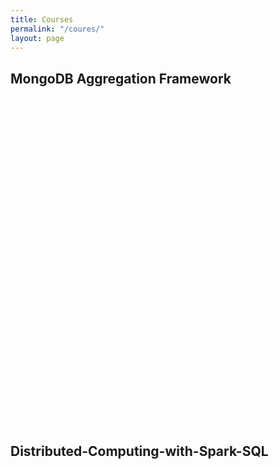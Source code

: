```yaml
---
title: Courses
permalink: "/coures/"
layout: page
---
```


<!---
Use Iframely for generating iframe from medium posts:  Paste medium link on below page to get snippet, then paste here
https://iframely.com/
-->

<h2 id='mongo'><b>MongoDB Aggregation Framework</b></h2>

<div class="iframely-embed"><div class="iframely-responsive" style="padding-bottom: 52.3702%; padding-top: 120px;"><a href="https://www.coursera.org/account/accomplishments/verify/VV2EZ6FMEYX8" data-iframely-url="//cdn.iframe.ly/api/iframe?url=https%3A%2F%2Fcoursera.org%2Fshare%2Fa1e927ee5915ea5e375efa7b24469b21&amp;key=1adb255e094a1f611d8ba9e36d0007e9"></a></div></div><script async src="//cdn.iframe.ly/embed.js" charset="utf-8"></script>
<div class="iframely-embed"><div class="iframely-responsive" style="height: 140px; padding-bottom: 0;"><a href="https://github.com/RasikKane/DA_ML_courses/blob/master/coursera/MongoDB%2520Aggregation%2520Framework/Notes.pdf" data-iframely-url="//cdn.iframe.ly/api/iframe?url=https%3A%2F%2Fgithub.com%2FRasikKane%2FDA_ML_courses%2Fblob%2Fmaster%2Fcoursera%2FMongoDB%2520Aggregation%2520Framework%2FNotes.pdf&amp;key=1adb255e094a1f611d8ba9e36d0007e9"></a></div></div><script async src="//cdn.iframe.ly/embed.js" charset="utf-8"></script>

<h2 id='spark'><b>Distributed-Computing-with-Spark-SQL</b></h2>

<div class="iframely-embed"><div class="iframely-responsive" style="padding-bottom: 52.3702%; padding-top: 120px;"><a href="https://www.coursera.org/account/accomplishments/verify/M5TTZ622F7ES" data-iframely-url="//cdn.iframe.ly/api/iframe?url=https%3A%2F%2Fcoursera.org%2Fshare%2F5ecab25dd02d04480acbb79674c05058&amp;key=1adb255e094a1f611d8ba9e36d0007e9"></a></div></div><script async src="//cdn.iframe.ly/embed.js" charset="utf-8"></script>
<div class="iframely-embed"><div class="iframely-responsive" style="height: 140px; padding-bottom: 0;"><a href="https://github.com/RasikKane/DA_ML_courses/tree/master/coursera/Distributed%2520Computing%2520with%2520Spark%2520SQL" data-iframely-url="//cdn.iframe.ly/api/iframe?url=https%3A%2F%2Fgithub.com%2FRasikKane%2FDA_ML_courses%2Ftree%2Fmaster%2Fcoursera%2FDistributed%2520Computing%2520with%2520Spark%2520SQL&amp;key=1adb255e094a1f611d8ba9e36d0007e9"></a></div></div><script async src="//cdn.iframe.ly/embed.js" charset="utf-8"></script>